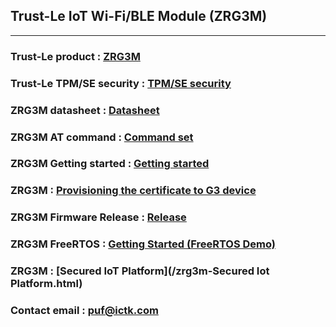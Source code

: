 ## Trust-Le IoT Wi-Fi/BLE Module (ZRG3M)
---

### Trust-Le product : [ZRG3M](/zrg3m-module.html)

### Trust-Le TPM/SE security : [TPM/SE security](/TrustLe-security.html)

### ZRG3M  datasheet : [Datasheet](/files/ZRG3M-Datasheet-v0.1c.pdf)

### ZRG3M  AT command : [Command set](/files/ZRG3M-ATcommand-v1.0.pdf)

### ZRG3M Getting started : [Getting started](/zrg3m-GettingStarted.html)

### ZRG3M  : [Provisioning the certificate to G3 device](/zrg3m-Certificate.html)

### ZRG3M Firmware Release : [Release](/Firmware-release.md)

### ZRG3M FreeRTOS : [Getting Started (FreeRTOS Demo)](/zrg3m-GettingStarted-FreeRTOS-Demo.html)

### ZRG3M  : [Secured IoT Platform](/zrg3m-Secured Iot Platform.html)

### Contact email : [puf@ictk.com](http://ictk.com/contactUs/)

